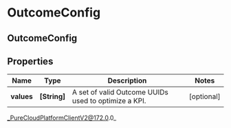 # OutcomeConfig

## OutcomeConfig

## Properties

|Name | Type | Description | Notes|
|------------ | ------------- | ------------- | -------------|
| **values** | **[String]** | A set of valid Outcome UUIDs used to optimize a KPI. | [optional] |



_PureCloudPlatformClientV2@172.0.0_
